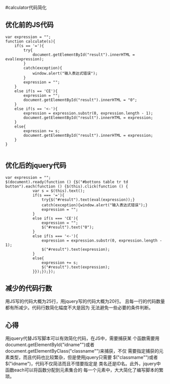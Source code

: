 #calculator代码简化


## 优化前的JS代码

```angular2
var expression = "";
function calculate(s){
	if(s == '='){
		try{
			document.getElementById("result").innerHTML = eval(expression);
		}
		catch(exception){
			window.alert("输入表达式错误");
		}
		expression = "";
	}
	else if(s == 'CE'){
		expression = "";
		document.getElementById("result").innerHTML = "0";
	}
	else if(s == '<-'){
		expression = expression.substr(0, expression.length - 1);
		document.getElementById("result").innerHTML = expression;
	}
	else{
		expression += s;
		document.getElementById("result").innerHTML = expression;
	}
}


```

## 优化后的jquery代码

```angular2
var expression = "";
$(document).ready(function () {$("#bottons table tr td button").each(function () {$(this).click(function () {
			var s = $(this).text();
			if(s === '='){
				try{$("#result").text(eval(expression));}
				catch(exception){window.alert("输入表达式错误");}
				expression = "";
			}
			else if(s === 'CE'){
				expression = "";
				$("#result").text("0");
			}
			else if(s === '<-'){
				expression = expression.substr(0, expression.length - 1);
				$("#result").text(expression);
			}
			else{
				expression += s;
				$("#result").text(expression);
			}});});});
```

## 减少的代码行数

用JS写的代码大概为25行，用jquery写的代码大概为20行。
且每一行的代码数量都有所减少。代码行数简化幅度不大是因为
无法避免一些必要的条件判断。

## 心得

用jquery代替JS写脚本可以有效简化代码，在JS中，需要捕获某
个函数需要用document.getElementById("idname"")或者
document.getElementByClass("classname"")来捕获，不仅
需要指定捕获的元素类型，而且代码也比较繁杂，但是使用jquery只需要
$("classmame"")或者$("idname")，代码不仅简洁而且不惜要指定是
类名还是ID名。此外，jquery中函数each可以将函数分配到元素集合的
每一个元素中，大大简化了编写脚本的繁琐。